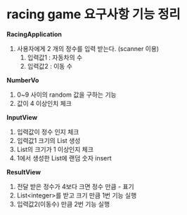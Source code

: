 # racing game 요구사항 기능 정리

**RacingApplication**
1. 사용자에게 2 개의 정수를 입력 받는다. (scanner 이용)
    1. 입력값1 : 자동차의 수
    1. 입력값2 : 이동 수

**NumberVo**
1. 0~9 사이의 random 값을 구하는 기능
1. 값이 4 이상인치 체크 
    
**InputView**    
1. 입력값이 정수 인지 체크
1. 입력값1 크기의 List 생성
1. List의 크기가 1 이상인지 체크
1. 1에서 생성한 List에 랜덤 숫자 insert

**ResultView**
1. 전달 받은 정수가 4보다 크면 정수 만큼 - 표기
1. List\<integer>를 받고 크기 만큼 1번 기능 실행
1. 입력값2(이동수) 만큼 2번 기능 실행
